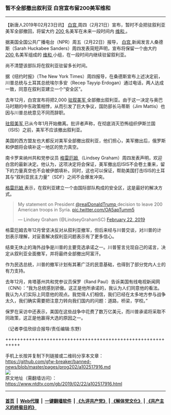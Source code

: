 ### 暂不全部撤出叙利亚 白宫宣布留200美军维和
------------------------

<div class="post_content">
 <p>
  【新唐人2019年02月23日讯】
  <a href="https://www.ntdtv.com/gb/白宫.htm">
   白宫
  </a>
  周四（2月21日）宣布，暂时不会把驻叙利亚美军全部撤回，将留大约
  <a href="https://www.ntdtv.com/gb/200.htm">
   200
  </a>
  名美军在未来一段时间内
  <a href="https://www.ntdtv.com/gb/维和.htm">
   维和
  </a>
  。
 </p>
 <p>
  据美国全国公共广播电台（NPR）周五（2月22日）报导，
  <a href="https://www.ntdtv.com/gb/白宫.htm">
   白宫
  </a>
  新闻发言人桑德斯（Sarah Huckabee Sanders）周四发表简短声明，宣布将保留一个由大约
  <a href="https://www.ntdtv.com/gb/200.htm">
   200
  </a>
  名美军组成的
  <a href="https://www.ntdtv.com/gb/维和.htm">
   维和
  </a>
  小组，在一段时间内继续驻留叙利亚。
 </p>
 <p>
  尚不清楚该部队将在叙利亚驻留多长时间。
 </p>
 <p>
  据《纽约时报》（The New York Times）周四报导，在桑德斯宣布上述决定前，川普总统与土耳其总统埃尔多安（Recep Tayyip Erdogan）通过电话，两人达成一致，同意在叙利亚建立一个“安全区”。
 </p>
 <p>
  去年12月，白宫宣布将把2,000
  <a href="https://www.ntdtv.com/gb/驻叙美军.htm">
   驻叙美军
  </a>
  全部撤出叙利亚。由于这一决定与奥巴马时期的中东政策相悖，从而引发了巨大争议，国防部长马蒂斯（Jim Mattis）也因与川普总统意见不同而辞职。
 </p>
 <p>
  <a href="https://www.ntdtv.com/gb/驻叙美军.htm">
   驻叙美军
  </a>
  已从今年1月开始撤离。批评者声称，在彻底消灭恐怖组织伊斯兰国（ISIS）之前，美军不应该撤出叙利亚。
 </p>
 <p>
  美国的西方盟友也大都反对美军全部撤出叙利亚，他们担心，美军撤出后，俄罗斯和伊朗将会填补这一地区的势力真空。
 </p>
 <p>
  南卡罗来纳州共和党参议员
  <a href="https://www.ntdtv.com/gb/格雷厄姆.htm">
   格雷厄姆
  </a>
  （Lindsey Graham）周四发表声明，欢迎白宫的最新决定。他认为，这项决定将会保证，美军撤出后ISIS不会卷土重来，留下的力量真空也不会被伊朗填补。同时，这也可以保证，帮助美国打击ISIS的土耳其与“叙利亚民主力量”（SDF）之间不会爆发冲突。
 </p>
 <p>
  <a href="https://www.ntdtv.com/gb/格雷厄姆.htm">
   格雷厄姆
  </a>
  表示，在叙利亚建立一个由国际部队构成的安全区，这是最好的解决方式。
 </p>
 <blockquote class="twitter-tweet" data-dnt="true" data-width="500">
  <p dir="ltr" lang="en">
   My statement on President
   <a href="https://twitter.com/realDonaldTrump?ref_src=twsrc%5Etfw">
    @realDonaldTrump
   </a>
   decision to leave 200 American troops in Syria.
   <a href="https://t.co/OA5apTumm5">
    pic.twitter.com/OA5apTumm5
   </a>
  </p>
  <p>
   — Lindsey Graham (@LindseyGrahamSC)
   <a href="https://twitter.com/LindseyGrahamSC/status/1098745353346711557?ref_src=twsrc%5Etfw">
    February 22, 2019
   </a>
  </p>
 </blockquote>
 <p>
  <script async="" charset="utf-8" src="https://platform.twitter.com/widgets.js">
  </script>
 </p>
 <p>
  格雷厄姆去年12月曾坚决反对从叙利亚撤军，但后来经与川普交谈，对川普的计划表示理解，对妥善解决叙利亚问题表示有了更多信心。
 </p>
 <p>
  结束无休止的海外战争是川普的主要竞选承诺之一。川普誓言兑现自己的诺言，决定从叙利亚全面撤军，并将最终全部撤出阿富汗。
 </p>
 <p>
  作为民选总统，川普的撤军计划有其著广泛的民意基础，也得到了部分党内人士的有力支持。
 </p>
 <p>
  去年12月，肯塔基州共和党参议员保罗（Rand Paul）告诉美国有线电视新闻网（CNN）：“我为总统感到骄傲。这正是他所承诺的，我认为人们同意他的看法。我认为人们实际上同意他的观点。我觉得人们相信，我们已经在太多地方参与战争太久，我们确实需要把注意力转向我们国内的问题：道路，桥梁，学校。”
 </p>
 <p>
  保罗在采访中还表示，美国在这些战争中花费了数万亿美元，而川普承诺将采取不同政策，这正是他赢得大选的原因之一。
 </p>
 <p>
  （记者李佳欣综合报导/责任编辑:东野）
 </p>
 <div class="single_ad">
 </div>
</div>

+++++++++++++++++++++++++++++++++++++++++++++++++++++++++++<br/><br/>
手机上长按并复制下列链接或二维码分享本文章：<br/>
https://github.com/gfw-breaker/banned-news/blob/master/pages/prog202/a102517916.md <br/>
<a href='https://github.com/gfw-breaker/banned-news/blob/master/pages/prog202/a102517916.md'><img src='https://github.com/gfw-breaker/banned-news/blob/master/pages/prog202/a102517916.md.png'/></a> <br/>
原文地址（需翻墙访问）：https://www.ntdtv.com/gb/2019/02/22/a102517916.html


------------------------
#### [首页](https://github.com/gfw-breaker/banned-news/blob/master/README.md) &nbsp;|&nbsp; [Web代理](https://github.com/labour-camp/helloworld) &nbsp;|&nbsp; [一键翻墙软件](https://github.com/gfw-breaker/nogfw/blob/master/README.md) &nbsp;| [《九评共产党》](https://github.com/gfw-breaker/9ping.md/blob/master/README.md#九评之一评共产党是什么) | [《解体党文化》](https://github.com/gfw-breaker/jtdwh.md/blob/master/README.md) | [《共产主义的终极目的》](https://github.com/gfw-breaker/gczydzjmd.md/blob/master/README.md)

